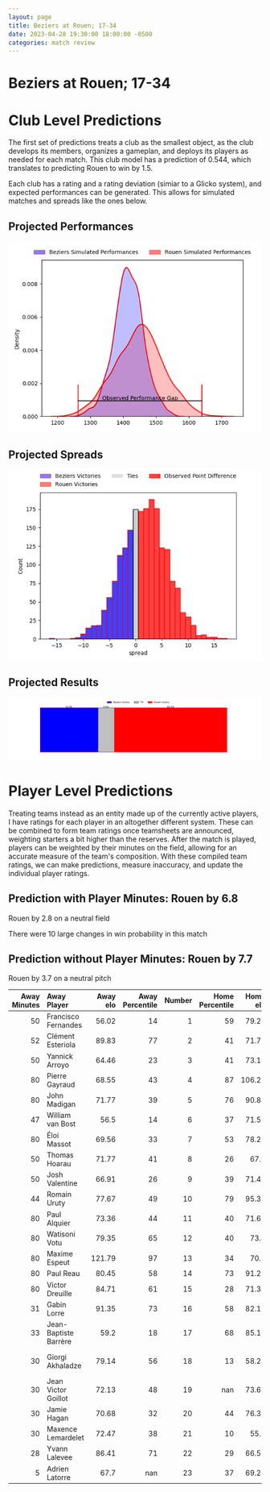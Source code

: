```yaml
---  
layout: page  
title: Beziers at Rouen; 17-34  
date: 2023-04-28 19:30:00 18:00:00 -0500  
categories: match review  
---
```

# Beziers at Rouen; 17-34

# Club Level Predictions


The first set of predictions treats a club as the smallest object, as the club develops its members, organizes a gameplan, and deploys its players as needed for each match. This club model has a prediction of 0.544, which translates to predicting Rouen to win by 1.5.

Each club has a rating and a rating deviation (simiar to a Glicko system), and expected performances can be generated. This allows for simulated matches and spreads like the ones below.
## Projected Performances


![Projected Performances](plots/performances_2023-04-28-Rouen-Beziers.png)
## Projected Spreads


![Projected Spreads](plots/spreads_2023-04-28-Rouen-Beziers.png)
## Projected Results


![Projected Results](plots/resultbar_2023-04-28-Rouen-Beziers.png)
# Player Level Predictions


Treating teams instead as an entity made up of the currently active players, I have ratings for each player in an altogether different system. These can be combined to form team ratings once teamsheets are announced, weighting starters a bit higher than the reserves. After the match is played, players can be weighted by their minutes on the field, allowing for an accurate measure of the team's composition. With these compiled team ratings, we can make predictions, measure inaccuracy, and update the individual player ratings.
## Prediction with Player Minutes: Rouen by 6.8


Rouen by 2.8 on a neutral field

There were 10 large changes in win probability in this match
## Prediction without Player Minutes: Rouen by 7.7


Rouen by 3.7 on a neutral pitch



|   Away Minutes | Away Player           |   Away elo |   Away Percentile |   Number |   Home Percentile |   Home elo | Home Player           |   Home Minutes |
|---------------:|:----------------------|-----------:|------------------:|---------:|------------------:|-----------:|:----------------------|---------------:|
|             50 | Francisco Fernandes   |      56.02 |                14 |        1 |                59 |      79.25 | Soulemane Camara      |             54 |
|             52 | Clément Esteriola     |      89.83 |                77 |        2 |                41 |      71.77 | Efitusi Ma'afu        |             47 |
|             50 | Yannick Arroyo        |      64.46 |                23 |        3 |                41 |      73.16 | Hugo Ndiaye           |             54 |
|             80 | Pierre Gayraud        |      68.55 |                43 |        4 |                87 |     106.29 | Raphaël Vieilledent   |             64 |
|             80 | John Madigan          |      71.77 |                39 |        5 |                76 |      90.84 | Jimi Maximin          |             80 |
|             47 | William van Bost      |      56.5  |                14 |        6 |                37 |      71.55 | Samuel Maximin        |             80 |
|             80 | Éloi Massot           |      69.56 |                33 |        7 |                53 |      78.23 | Fabien Vincent        |             80 |
|             50 | Thomas Hoarau         |      71.77 |                41 |        8 |                26 |      67.6  | Valentino Mapapalangi |             35 |
|             50 | Josh Valentine        |      66.91 |                26 |        9 |                39 |      71.49 | Théo Nanette          |             54 |
|             44 | Romain Uruty          |      77.67 |                49 |       10 |                79 |      95.37 | Thibault Olender      |             80 |
|             80 | Paul Alquier          |      73.36 |                44 |       11 |                40 |      71.63 | Benito Masilevu       |             66 |
|             80 | Watisoni Votu         |      79.35 |                65 |       12 |                40 |      73.4  | Taylor Gontineac      |             80 |
|             80 | Maxime Espeut         |     121.79 |                97 |       13 |                34 |      70.9  | Opetera Peleseuma     |             49 |
|             80 | Paul Reau             |      80.45 |                58 |       14 |                73 |      91.29 | Paul Surano           |             80 |
|             80 | Victor Dreuille       |      84.71 |                61 |       15 |                28 |      71.34 | Peter Lydon           |             80 |
|             31 | Gabin Lorre           |      91.35 |                73 |       16 |                58 |      82.19 | Willy N'Diaye         |             45 |
|             33 | Jean-Baptiste Barrère |      59.2  |                18 |       17 |                68 |      85.16 | Mathieu Bonnot        |             33 |
|             30 | Giorgi Akhaladze      |      79.14 |                56 |       18 |                13 |      58.28 | John Thomas Jackson   |             31 |
|             30 | Jean Victor Goillot   |      72.13 |                48 |       19 |               nan |      73.61 | Dylan Jacquot         |             26 |
|             30 | Jamie Hagan           |      70.68 |                32 |       20 |                44 |      76.39 | Cody Thomas           |             26 |
|             30 | Maxence Lemardelet    |      72.47 |                38 |       21 |                10 |      55.2  | Florent Campeggia     |             26 |
|             28 | Yvann Lalevee         |      86.41 |                71 |       22 |                29 |      66.55 | Jean Leleu            |             16 |
|              5 | Adrien Latorre        |      67.7  |               nan |       23 |                37 |      69.24 | Kevin Milhorat        |             14 |

